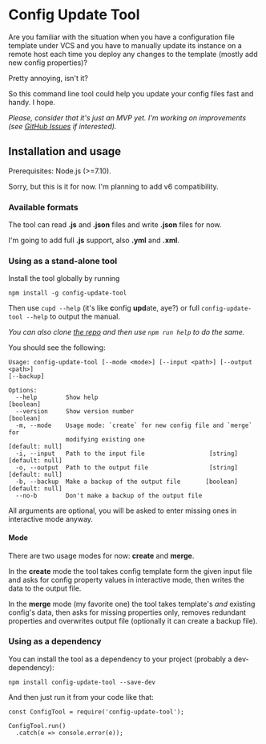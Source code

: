 # Config Update Tool

Are you familiar with the situation when you have a configuration file template under VCS and you have to manually update its instance on a remote host each time you deploy any changes to the template (mostly add new config properties)?

Pretty annoying, isn't it?

So this command line tool could help you update your config files fast and handy. I hope.

_Please, consider that it's just an MVP yet. I'm working on improvements (see [GitHub Issues](https://github.com/treble-snake/config-update-tool/issues) if interested)._

## Installation and usage 
Prerequisites: Node.js (>=7.10).

Sorry, but this is it for now. I'm planning to add v6 compatibility.

### Available formats
The tool can read **.js** and **.json** files and write **.json** files for now.

I'm going to add full **.js** support, also **.yml** and **.xml**.

### Using as a stand-alone tool
Install the tool globally by running
```
npm install -g config-update-tool
```

Then use `cupd --help` (it's like **c**onfig **upd**ate, aye?) or full `config-update-tool --help` to output the manual.

_You can also clone [the repo](https://github.com/treble-snake/config-update-tool) and then use `npm run help` to do the same._

You should see the following: 
```
Usage: config-update-tool [--mode <mode>] [--input <path>] [--output <path>] 
[--backup]

Options:
  --help        Show help                                              [boolean]
  --version     Show version number                                    [boolean]
  -m, --mode    Usage mode: `create` for new config file and `merge` for
                modifying existing one                           [default: null]
  -i, --input   Path to the input file                  [string] [default: null]
  -o, --output  Path to the output file                 [string] [default: null]
  -b, --backup  Make a backup of the output file       [boolean] [default: null]
  --no-b        Don't make a backup of the output file
```

All arguments are optional, you will be asked to enter missing ones in interactive mode anyway.

#### Mode
There are two usage modes for now: **create** and **merge**.

In the **create** mode the tool takes config template form the given input file and asks for config property values in interactive mode, then writes the data to the output file.

In the **merge** mode (my favorite one) the tool takes template's _and_ existing config's data, then asks for missing properties only, removes redundant properties and overwrites output file (optionally it can create a backup file).

### Using as a dependency

You can install the tool as a dependency to your project (probably a dev-dependency):
```
npm install config-update-tool --save-dev

```

And then just run it from your code like that:
```
const ConfigTool = require('config-update-tool');

ConfigTool.run()
  .catch(e => console.error(e));
```